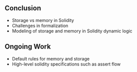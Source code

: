 ## Conclusion
- Storage vs memory in Solidity <!-- .element: class="fragment fade-in-then-semi-out" -->
- Challenges in formalization <!-- .element: class="fragment fade-in-then-semi-out" -->
- Modeling of storage and memory in Solidity dynamic logic <!-- .element: class="fragment fade-in-then-semi-out" -->

## Ongoing Work <!-- .element: class="fragment fade-in" -->
- Default rules for memory and storage <!-- .element: class="fragment fade-in-then-semi-out" -->
- High-level solidity specifications such as assert flow <!-- .element: class="fragment fade-in" -->